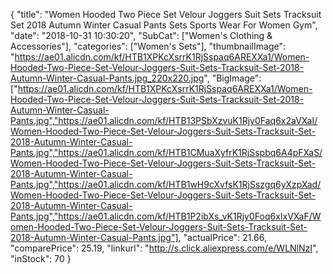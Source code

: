 {
	"title": "Women Hooded Two Piece Set Velour Joggers Suit Sets Tracksuit Set 2018 Autumn Winter Casual Pants Sets Sports Wear For Women Gym",
	"date": "2018-10-31 10:30:20",
	"SubCat": ["Women's Clothing & Accessories"],
	"categories": ["Women's Sets"],
	"thumbnailImage": "https://ae01.alicdn.com/kf/HTB1XPKcXsrrK1RjSspaq6AREXXa1/Women-Hooded-Two-Piece-Set-Velour-Joggers-Suit-Sets-Tracksuit-Set-2018-Autumn-Winter-Casual-Pants.jpg_220x220.jpg",
	"BigImage": ["https://ae01.alicdn.com/kf/HTB1XPKcXsrrK1RjSspaq6AREXXa1/Women-Hooded-Two-Piece-Set-Velour-Joggers-Suit-Sets-Tracksuit-Set-2018-Autumn-Winter-Casual-Pants.jpg","https://ae01.alicdn.com/kf/HTB13PSbXzvuK1Rjy0Faq6x2aVXaI/Women-Hooded-Two-Piece-Set-Velour-Joggers-Suit-Sets-Tracksuit-Set-2018-Autumn-Winter-Casual-Pants.jpg","https://ae01.alicdn.com/kf/HTB1CMuaXyfrK1RjSspbq6A4pFXaS/Women-Hooded-Two-Piece-Set-Velour-Joggers-Suit-Sets-Tracksuit-Set-2018-Autumn-Winter-Casual-Pants.jpg","https://ae01.alicdn.com/kf/HTB1wH9cXvfsK1RjSszgq6yXzpXad/Women-Hooded-Two-Piece-Set-Velour-Joggers-Suit-Sets-Tracksuit-Set-2018-Autumn-Winter-Casual-Pants.jpg","https://ae01.alicdn.com/kf/HTB1P2ibXs_vK1Rjy0Foq6xIxVXaF/Women-Hooded-Two-Piece-Set-Velour-Joggers-Suit-Sets-Tracksuit-Set-2018-Autumn-Winter-Casual-Pants.jpg"],
	"actualPrice": 21.66,
	"comparePrice": 25.19,
	"linkurl": "http://s.click.aliexpress.com/e/WLNlNzI",
	"inStock": 70
}
